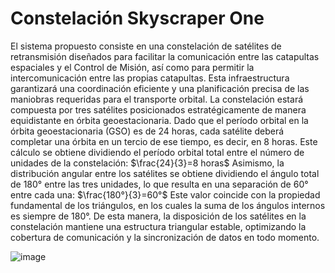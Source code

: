 # Constelación Skyscraper One
El sistema propuesto consiste en una constelación de satélites de retransmisión diseñados para facilitar la comunicación entre las catapultas espaciales y el Control de Misión, así como para permitir la intercomunicación entre las propias catapultas. Esta infraestructura garantizará una coordinación eficiente y una planificación precisa de las maniobras requeridas para el transporte orbital.
La constelación estará compuesta por tres satélites posicionados estratégicamente de manera equidistante en órbita geoestacionaria. Dado que el período orbital en la órbita geoestacionaria (GSO) es de 24 horas, cada satélite deberá completar una órbita en un tercio de ese tiempo, es decir, en 8 horas. Este cálculo se obtiene dividiendo el período orbital total entre el número de unidades de la constelación: $\frac{24}{3}=8 horas$
Asimismo, la distribución angular entre los satélites se obtiene dividiendo el ángulo total de 180° entre las tres unidades, lo que resulta en una separación de 60° entre cada una: $\frac{180°}{3}=60°$
Este valor coincide con la propiedad fundamental de los triángulos, en los cuales la suma de los ángulos internos es siempre de 180°. De esta manera, la disposición de los satélites en la constelación mantiene una estructura triangular estable, optimizando la cobertura de comunicación y la sincronización de datos en todo momento.

![image](https://github.com/user-attachments/assets/69565f27-d36c-4aac-9763-4dbb3d1a2d50)
